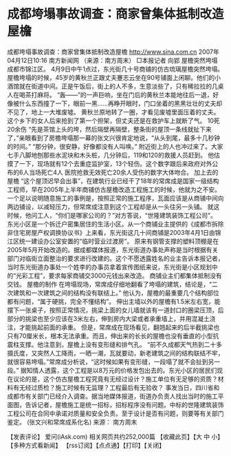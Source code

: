 # 成都垮塌事故调查：商家曾集体抵制改造屋檐

成都垮塌事故调查：商家曾集体抵制改造屋檐
http://www.sina.com.cn 2007年04月12日10:16 南方新闻网 （来源：南方周末）
□本报记者 向郢
屋檐突然垮塌
成都市锦江区。
4月9日中午1点过，东光街几十号商铺的仿古琉璃屋檐突然垮塌。
屋檐垮塌的时候，45岁的黄秋兰正跟丈夫蹇志云坐在90号铺面上闲聊。他们的小酒馆就在街道中间。正是午饭后，街上的人不多，生意淡些了，只有稀拉拉的几桌人在喝茶打麻将。
“轰——”的一声巨响，坐在门后的黄秋兰本能地往后一退，好像被什么东西撞了一下，眼前一黑……再睁开眼时，门口坐着的黑黑壮壮的丈夫却不见了，地上一大堆废墟。
黄秋兰原地转了一圈，才看见废墟里面压着的丈夫。这个乡下的女人后来抢到了第一个担架，但丈夫还是在救护车上就断了气。
10死20余伤
“先是茶馆上头的垮，然后隔壁再隔壁，整条街的屋顶一条线就扯下来了，”亲眼看到了房檐垮塌那一幕的张文兴很肯定地说，“从头到尾，最多十几秒钟的时间。”
“那分钟，很安静，好像都没有人叫唤。”
附近街上的人也冲过来了。大家七手八脚地刨那些水泥块和木头桩，几分钟后，119和120的救援人员赶到。
他估摸了一下，现场就有12个去重症监护室，13个轻伤。这个数字跟后来政府对外公布的6人当场死亡4人
医院抢救无效死亡20余人受伤的数字大体吻合。
加上去的屋檐
“这个屋顶迟早会出事”，在建筑行业已经干了18年的常席成是国家一级结构工程师，早在2005年上半年商铺仿古屋檐改造工程施工的时候，他就为之不安。
一个足以说明随意施工的事例是，按照正常的施工程序，瓦面应该是从商铺中间向两边铺设，以减轻压力，但常席成注意到这个工程却是从一头往另一头铺。
就这时候，他问工人，“你们是哪家公司的？”对方答说，“世隆建筑装饰工程公司”。
东光小区是一个拆迁户密集居住的生活小区。从一个商铺业主提供的《成都市拆除非住宅房屋产权调换协议书》上来看，东光街这几十间商铺是2003年4月1日由锦江区统一建设办公室安置的“临时营业过渡房”。
原来有钢管支撑的塑料顶棚是在2005年5月开始改造的。据成都媒体报道，东光街道办事处声称是当时根据有关部门对临街立面整治的要求进行改建的。这个不愿透露姓名的业主告诉本报记者，当时东光街道办事处一个姓李的办事员拿着宣传图纸来说，东光街是小区规划中的“光彩工程”，要求每家商铺交3000元钱出来改造。
商铺业主们都集体抵制没有交钱。
屋檐的制作
在垮塌现场，常席成仔细地翻看了垮塌的建筑，结论是，“二次建筑和一次建筑之间的结构没有联结上。”
他认为，屋檐的最重要几个结构部位都有问题，“属于硬挑，完全不懂结构”。
伸出主墙以外的屋檐有1.5米左右宽，能摆下一张桌子，按照正常情况，挑梁上面的女儿墙就该有一道封口的圈梁压顶，后部分的挑梁也至少应该在3米左右，伸到房内大梁或者承重墙上，并用混凝土浇注，才能挑起前面的承重。
但是，常席成在现场看见，翻翘起来的后半截挑梁也只有70厘米长，根本无法承重。而且，伸出来的长长的屋檐也没有垂直的小型抗震柱支撑。他注意到，屋檐上没有变形缝和排气孔。
“前不久成都天气热到二十多摄氏度，又突然人工降雨，一晒一潮，瓦就要动，新老建筑之间的结构联结不牢，就很容易垮塌。”常席成分析说，“这时候如果有变形缝，一段塌了就不会扯到另一段。”
据知情人透露，这个工程是以8万元的价格发包出去的。东光小区的居民们现在议论的是，这个仿古屋檐工程究竟有无经过设计？施工单位有无足够的资质？材料有无经过质检？施工时候有无监理？工程最后有无验收？
事发当日，四川省和成都市有关部门已经介入调查。据当地媒体报道，街道办负责人找出当时的施工平面图，告诉记者，屋檐施工是统一招标，招标程序没有问题。中标的世隆建筑装饰工程公司在合同中承诺对质量和安全负责。至于设计是否有问题，则要等有关部门鉴定。
(张文兴和常席成系化名)
来源：
南方周末

【发表评论】
爱问(iAsk.com) 相关网页共约252,000篇
【收藏此页】【大 中 小】 【多种方式看新闻】 【rss订阅】【点点通】【打印】【关闭】

